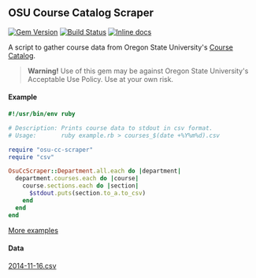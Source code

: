 ## OSU Course Catalog Scraper
[![Gem Version](https://badge.fury.io/rb/osu-cc-scraper.svg)](http://badge.fury.io/rb/osu-cc-scraper)
[![Build Status](https://travis-ci.org/jonahgeorge/osu-cc-scraper.svg?branch=master)](https://travis-ci.org/jonahgeorge/osu-cc-scraper)
[![Inline docs](http://inch-ci.org/github/jonahgeorge/osu-cc-scraper.svg?branch=master)](http://inch-ci.org/github/jonahgeorge/osu-cc-scraper)

A script to gather course data from Oregon State University's [Course Catalog](http://catalog.oregonstate.edu/).

> **Warning!** Use of this gem may be against Oregon State University's Acceptable Use Policy. Use at your own risk.

#### Example
```ruby
#!/usr/bin/env ruby

# Description: Prints course data to stdout in csv format.
# Usage:       ruby example.rb > courses_$(date +%Y%m%d).csv

require "osu-cc-scraper"
require "csv"

OsuCcScraper::Department.all.each do |department|
  department.courses.each do |course|
    course.sections.each do |section|
      $stdout.puts(section.to_a.to_csv)
    end
  end
end
```
[More examples](https://github.com/jonahgeorge/osu-cc-scraper/tree/master/examples)

#### Data
[2014-11-16.csv](https://gist.github.com/jonahgeorge/ed765a708e09a3f88ab6)
